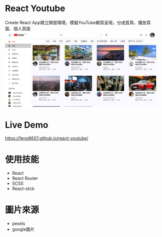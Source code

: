 # React Youtube
Create React App建立開發環境，模擬YouTube網頁呈現，分成首頁、播放頁面、個人頁面
![image](https://github.com/Feng8607/react-youtube/blob/master/youtubedemo.png)
# Live Demo
https://feng8607.github.io/react-youtube/
# 使用技能
- React
- React Router
- SCSS
- React-slick
# 圖片來源
- pexels
- google圖片
